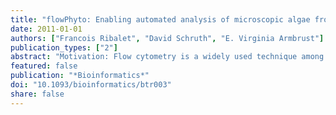 ```yaml
---
title: "flowPhyto: Enabling automated analysis of microscopic algae from continuous flow cytometric data"
date: 2011-01-01
authors: ["Francois Ribalet", "David Schruth", "E. Virginia Armbrust"]
publication_types: ["2"]
abstract: "Motivation: Flow cytometry is a widely used technique among biologists to study the abundances of populations of microscopic algae living in aquatic environments. A new generation of high-frequency flow cytometers collects up to several hundred samples per day and can run continuously for several weeks. Automated computational methods are needed to analyze the different phytoplankton populations present in each sample. Software packages in the programming environment R provide powerful tools for conducting such analyses. Results: We introduce flowPhyto, an R package that performs aggregate statistics on virtually unlimited collections of raw flow cytometry files and provides a memory efficient, parallelized solution for analyzing high-throughput flow cytometric data."
featured: false
publication: "*Bioinformatics*"
doi: "10.1093/bioinformatics/btr003"
share: false
---
```


